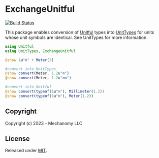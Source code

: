# ExchangeUnitful
[![Build Status](https://github.com/mechanomy/ExchangeUnitful.jl/actions/workflows/CI.yml/badge.svg?branch=main)](https://github.com/mechanomy/ExchangeUnitful.jl/actions/workflows/CI.yml?query=branch%3Amain)

This package enables conversion of [Unitful](https://github.com/PainterQubits/Unitful.jl) types into [UnitTypes](https://github.com/mechanomy/UnitTypes.jl) for units whose unit symbols are identical.
See UnitTypes for more information.

```julia
using Unitful
using UnitTypes, ExchangeUnitful

@show 1u"m" + Meter(3)

#convert into UnitTypes
@show convert(Meter, 1.2u"m")
@show convert(Meter, 1.2u"mm")

#convert into Unitful
@show convert(typeof(1u"m"), Millimeter(1.2))
@show convert(typeof(1u"m"), Meter(1.2))
```


## Copyright
Copyright (c) 2023 - Mechanomy LLC

## License
Released under [MIT](./license.md).
